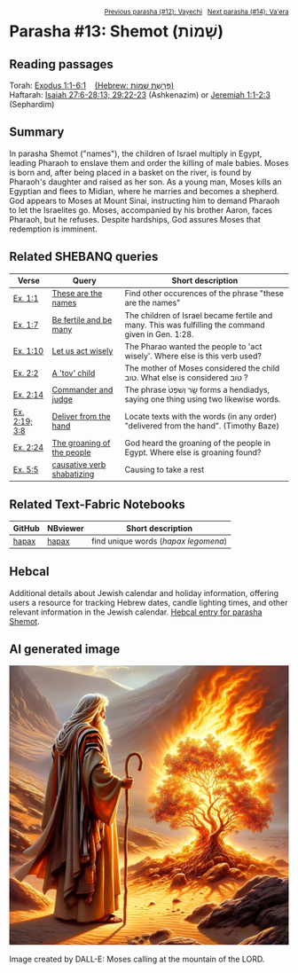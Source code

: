 <span style="float: right;"><sup><a href="../12%20-%20Vayechi">Previous parasha (#12): Vayechi</a> &nbsp;&nbsp;<a href="../14%20-%20Va'era">Next parasha (#14): Va'era</a></sup></span>

# Parasha #13: Shemot (שְׁמוֹת‎) <a name="start"></a>

## Reading passages

Torah: <a href="https://www.stepbible.org/?q=version=NASB2020|reference=Ex.1:1-6:1&options=HNVUG" target="_blank">Exodus 1:1-6:1</a> &nbsp;&nbsp; <a href="https://tikkun.io/#/p/shemot" target="_blank">(Hebrew: פָּרָשַׁת שְׁמוֹת)</a><br>
Haftarah: <a href="https://www.stepbible.org/?q=version=NASB2020|reference=Is.27:6-28:13+Is.29:22-23&options=HNVUG" target="_blank">Isaiah 27:6-28:13; 29:22-23</a> (Ashkenazim) or <a href="https://www.stepbible.org/?q=version=NASB2020|reference=Jer.1:1-2:3&options=HNVUG" target="_blank">Jeremiah 1:1-2:3</a> (Sephardim)

## Summary

In parasha Shemot ("names"), the children of Israel multiply in Egypt, leading Pharaoh to enslave them and order the killing of male babies. Moses is born and, after being placed in a basket on the river, is found by Pharaoh's daughter and raised as her son. As a young man, Moses kills an Egyptian and flees to Midian, where he marries and becomes a shepherd. God appears to Moses at Mount Sinai, instructing him to demand Pharaoh to let the Israelites go. Moses, accompanied by his brother Aaron, faces Pharaoh, but he refuses. Despite hardships, God assures Moses that redemption is imminent.

## Related SHEBANQ queries

Verse | Query | Short description
--- | --- | ---
<a href="https://www.stepbible.org/?q=version=NASB2020\|reference=Ex.1:1&options=HNVUG" target="_blank">Ex. 1:1</a> | <a href="https://shebanq.ancient-data.org/hebrew/text?iid=6284&version=2021&page=1&mr=r&qw=q" target="_blank">These are the names</a> | Find other occurences of the phrase "these are the names"
<a href="https://www.stepbible.org/?q=version=NASB2020\|reference=Ex.1:7&options=HNVUG" target="_blank">Ex. 1:7</a> | <a href="https://shebanq.ancient-data.org/hebrew/text?iid=6286&version=2021&page=1&mr=r&qw=q" target="_blank">Be fertile and be many</a> | The children of Israel became fertile and many. This was fulfilling the command given in Gen. 1:28.
<a href="https://www.stepbible.org/?q=version=NASB2020\|reference=Ex.1:10&options=HNVUG" target="_blank">Ex. 1:10</a> | <a href="https://shebanq.ancient-data.org/hebrew/text?iid=6285&version=2021&page=1&mr=r&qw=q" target="_blank">Let us act wisely</a> | The Pharao wanted the people to 'act wisely'. Where else is this verb used?
<a href="https://www.stepbible.org/?q=version=NASB2020\|reference=Ex.2:2&options=HNVUG" target="_blank">Ex. 2:2</a> | <a href="https://shebanq.ancient-data.org/hebrew/text?iid=6289&version=2021&page=1&mr=r&qw=q" target="_blank">A 'tov' child</a> |  The mother of Moses considered the child טֹוב. What else is considered טֹוב ?
<a href="https://www.stepbible.org/?q=version=NASB2020\|reference=Ex.2:14&options=HNVUG" target="_blank">Ex. 2:14</a> | <a href="https://shebanq.ancient-data.org/hebrew/text?iid=6318&version=2021&page=1&mr=r&qw=q" target="_blank">Commander and judge</a> | The phrase שַׂ֤ר וְשֹׁפֵט֙ forms a hendiadys, saying one thing using two likewise words.
<a href="https://www.stepbible.org/?q=version=NASB2020\|reference=Ex.2:19;3:8&options=HNVUG" target="_blank">Ex. 2:19; 3:8</a>|  <a href="https://shebanq.ancient-data.org/hebrew/text?iid=5471&version=2021&page=1&mr=r&qw=q" target="_blank">Deliver from the hand</a>| Locate texts with the words (in any order) "delivered from the hand". (Timothy Baze)
<a href="https://www.stepbible.org/?q=version=NASB2020\|reference=Ex.2:24&options=HNVUG" target="_blank">Ex. 2:24</a> | <a href="https://shebanq.ancient-data.org/hebrew/text?iid=6290&version=2021&page=1&mr=r&qw=q" target="_blank">The groaning of the people</a> | God heard the groaning of the people in Egypt. Where else is groaning found?
<a href="https://www.stepbible.org/?q=version=NASB2020\|reference=Ex.5:5&options=HNVUG" target="_blank">Ex. 5:5</a> | <a href="https://shebanq.ancient-data.org/hebrew/text?iid=6346&page=1&mr=r&qw=q" target="_blank">causative verb shabatizing</a> | Causing to take a rest


## Related Text-Fabric Notebooks

GitHub | NBviewer | Short description
---|---|---
[hapax](hapax.ipynb) | <a href="https://nbviewer.org/github/tonyjurg/Parashot/blob/main/WeeklyParasha/13%20-%20Shemot/hapax.ipynb" target="_blank">hapax</a> | find unique words (*hapax legomena*)

## Hebcal

Additional details about Jewish calendar and holiday information, offering users a resource for tracking Hebrew dates, candle lighting times, and other relevant information in the Jewish calendar. <a href="https://www.hebcal.com/sedrot/shemot" target="_blank">Hebcal entry for parasha Shemot</a>.

## AI generated image

<img src="moses_calling_DALL-E.jpg">

Image created by DALL-E: Moses calling at the mountain of the LORD.
